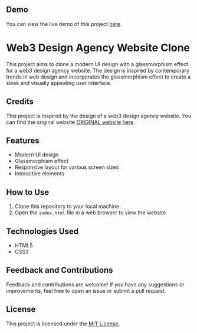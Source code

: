 ## Demo
You can view the live demo of this project [here](https://deploy-1109.github.io/Web3_DesignAgency/).

# Web3 Design Agency Website Clone

This project aims to clone a modern UI design with a glassmorphism effect for a web3 design agency website. The design is inspired by contemporary trends in web design and incorporates the glassmorphism effect to create a sleek and visually appealing user interface.

## Credits
This project is inspired by the design of a web3 design agency website. You can find the original website [ORIGINAL website here](https://dribbble.com/shots/21204264-Web3-Agency-Landing-Page-Design#).

## Features
- Modern UI design
- Glassmorphism effect
- Responsive layout for various screen sizes
- Interactive elements

## How to Use
1. Clone this repository to your local machine.
2. Open the `index.html` file in a web browser to view the website.

## Technologies Used
- HTML5
- CSS3


## Feedback and Contributions
Feedback and contributions are welcome! If you have any suggestions or improvements, feel free to open an issue or submit a pull request.

## License
This project is licensed under the [MIT License](LICENSE).
